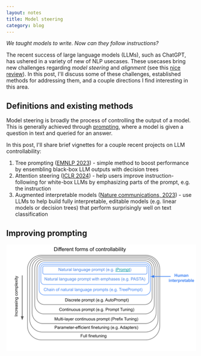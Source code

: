 ```yaml
---
layout: notes
title: Model steering
category: blog
---
```


*We taught models to write. Now can they follow instructions?*

The recent success of large language models (LLMs), such as ChatGPT, has ushered in a variety of new of NLP usecases. These usecases bring new challenges regarding *model steering* and *alignment* (see this [nice review](https://arxiv.org/abs/2309.15025)). In this post, I'll discuss some of these challenges, established methods for addressing them, and a couple directions I find interesting in this area.

## Definitions and existing methods

Model steering is broadly the process of controlling the output of a model. This is generally achieved through [prompting](https://en.wikipedia.org/wiki/Prompt_engineering), where a model is given a question in text and queried for an answer.

In this post, I'll share brief vignettes for a couple recent projects on LLM controllability: 

1. Tree prompting ([EMNLP 2023](https://arxiv.org/abs/2310.14034)) - simple method to boost performance by ensembling black-box LLM outputs with decision trees
2. Attention steering ([ICLR 2024](https://arxiv.org/abs/2311.02262)) - help users improve instruction-following for white-box LLMs by emphasizing parts of the prompt, e.g. the instruction
3. Augmented interpretable models ([Nature communications, 2023](https://arxiv.org/abs/2209.11799)) - use LLMs to help build fully interpretable, editable models (e.g. linear models or decision trees) that perform surprisingly well on text classification

## Improving prompting

<img src="assets/controllability.svg" class="full_image">

